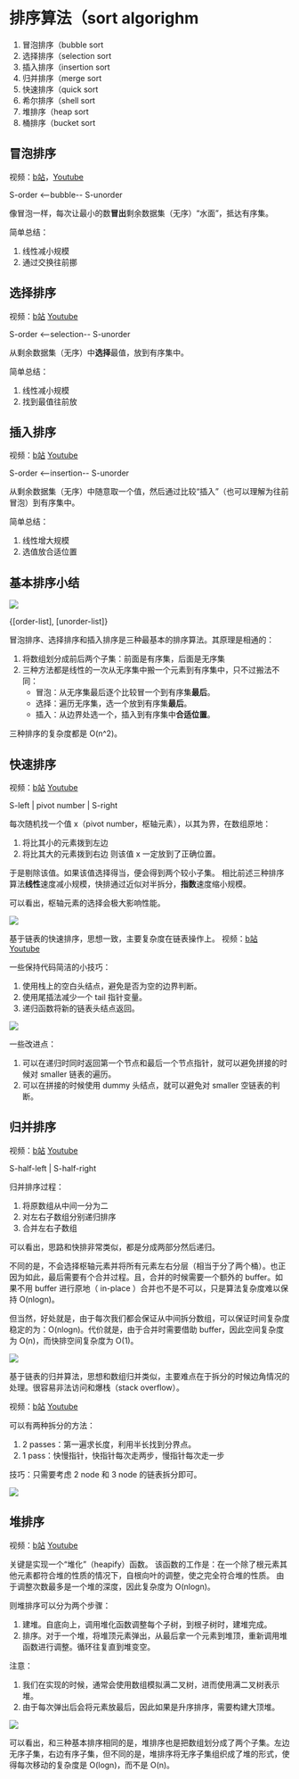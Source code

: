 # 排序算法（sort algorighm

1. 冒泡排序（bubble sort
2. 选择排序（selection sort
3. 插入排序（insertion sort
4. 归并排序（merge sort
5. 快速排序（quick sort
6. 希尔排序（shell sort
7. 堆排序（heap sort
8. 桶排序（bucket sort

## 冒泡排序

视频：[b站](https://www.bilibili.com/video/BV1du41177iu/)，[Youtube](https://www.youtube.com/watch?v=NW8SV7gWZzQ&list=PLSISRu2b2N55Htp_3tUQoqMPP4EsTLGxv&index=2)

S-order <--bubble-- S-unorder

像冒泡一样，每次让最小的数**冒出**剩余数据集（无序）“水面”，抵达有序集。

简单总结：
1. 线性减小规模
2. 通过交换往前挪

## 选择排序

视频：[b站](https://www.bilibili.com/video/BV1ru4y1X7cs) [Youtube](https://www.youtube.com/watch?v=B_MZlU68rgU&list=PLSISRu2b2N55Htp_3tUQoqMPP4EsTLGxv&index=4)

S-order <--selection-- S-unorder

从剩余数据集（无序）中**选择**最值，放到有序集中。

简单总结：
1. 线性减小规模
2. 找到最值往前放

## 插入排序

视频：[b站](https://www.bilibili.com/video/BV1Gp4y1E7Dh) [Youtube](https://www.youtube.com/watch?v=ivGRfvUvTww&list=PLSISRu2b2N55Htp_3tUQoqMPP4EsTLGxv&index=3)

S-order <--insertion-- S-unorder

从剩余数据集（无序）中随意取一个值，然后通过比较“插入”（也可以理解为往前冒泡）到有序集中。

简单总结：
1. 线性增大规模
2. 选值放合适位置

## 基本排序小结


![](../../img/3-basic-sort.png)

{[order-list], [unorder-list]}

冒泡排序、选择排序和插入排序是三种最基本的排序算法。其原理是相通的：
1. 将数组划分成前后两个子集：前面是有序集，后面是无序集
2. 三种方法都是线性的一次从无序集中搬一个元素到有序集中，只不过搬法不同：
    - 冒泡：从无序集最后逐个比较冒一个到有序集**最后**。
    - 选择：遍历无序集，选一个放到有序集**最后**。
    - 插入：从边界处选一个，插入到有序集中**合适位置**。

三种排序的复杂度都是 O(n^2)。

## 快速排序

视频：[b站](https://www.bilibili.com/video/BV1mN411i7QT) [Youtube](https://www.youtube.com/watch?v=I5Pb-i5fL44&list=PLSISRu2b2N55Htp_3tUQoqMPP4EsTLGxv&index=5)

S-left | pivot number | S-right

每次随机找一个值 x（pivot number，枢轴元素），以其为界，在数组原地：
1. 将比其小的元素拨到左边
2. 将比其大的元素拨到右边
则该值 x 一定放到了正确位置。

于是剔除该值。如果该值选择得当，便会得到两个较小子集。
相比前述三种排序算法**线性**速度减小规模，快排通过近似对半拆分，**指数**速度缩小规模。

可以看出，枢轴元素的选择会极大影响性能。

![](../../img/quick-sort.png)

基于链表的快速排序，思想一致，主要复杂度在链表操作上。
视频：[b站](https://www.bilibili.com/video/BV1jm4y1T7YE) [Youtube](https://www.youtube.com/watch?v=REF8nBlBM7I&list=PLSISRu2b2N55Htp_3tUQoqMPP4EsTLGxv&index=6)

一些保持代码简洁的小技巧：
1. 使用栈上的空白头结点，避免是否为空的边界判断。
2. 使用尾插法减少一个 tail 指针变量。
3. 递归函数将新的链表头结点返回。

![](../../img/quick-sort-linked-list.png)

一些改进点：
1. 可以在递归时同时返回第一个节点和最后一个节点指针，就可以避免拼接的时候对 smaller 链表的遍历。
2. 可以在拼接的时候使用 dummy 头结点，就可以避免对 smaller 空链表的判断。

## 归并排序

视频：[b站](https://www.bilibili.com/video/BV1194y1s75T) [Youtube](https://www.youtube.com/watch?v=mWlsMiwDfyM&list=PLSISRu2b2N55Htp_3tUQoqMPP4EsTLGxv&index=7)

S-half-left | S-half-right

归并排序过程：
1. 将原数组从中间一分为二
2. 对左右子数组分别递归排序
3. 合并左右子数组

可以看出，思路和快排非常类似，都是分成两部分然后递归。

不同的是，不会选择枢轴元素并将所有元素左右分层（相当于分了两个桶）。也正因为如此，最后需要有个合并过程。且，合并的时候需要一个额外的 buffer。如果不用 buffer 进行原地（ in-place ）合并也不是不可以，只是算法复杂度难以保持 O(nlogn)。

但当然，好处就是，由于每次我们都会保证从中间拆分数组，可以保证时间复杂度稳定的为：O(nlogn)。代价就是，由于合并时需要借助 buffer，因此空间复杂度为 O(n)，而快排空间复杂度为 O(1)。

![](../../img/merge-sort.png)

基于链表的归并算法，思想和数组归并类似，主要难点在于拆分的时候边角情况的处理。很容易非法访问和爆栈（stack overflow）。

视频：[b站](https://www.bilibili.com/video/BV18z4y157LT) [Youtube](https://www.youtube.com/watch?v=n4vGM1h245k&list=PLSISRu2b2N55Htp_3tUQoqMPP4EsTLGxv&index=8)

可以有两种拆分的方法：
1. 2 passes：第一遍求长度，利用半长找到分界点。
2. 1 pass：快慢指针，快指针每次走两步，慢指针每次走一步

技巧：只需要考虑 2 node 和 3 node 的链表拆分即可。

![](../../img/merge-sort-linked-list.png)

## 堆排序

视频：[b站](https://www.bilibili.com/video/BV1DV411w7pi) [Youtube](https://www.youtube.com/watch?v=pMvOP9Pq-Sc&list=PLSISRu2b2N55Htp_3tUQoqMPP4EsTLGxv&index=9)

关键是实现一个“堆化”（heapify）函数。
该函数的工作是：在一个除了根元素其他元素都符合堆的性质的情况下，自根向叶的调整，使之完全符合堆的性质。
由于调整次数最多是一个堆的深度，因此复杂度为 O(nlogn)。

则堆排序可以分为两个步骤：
1. 建堆。自底向上，调用堆化函数调整每个子树，到根子树时，建堆完成。
2. 排序。对于一个堆，将堆顶元素弹出，从最后拿一个元素到堆顶，重新调用堆函数进行调整。循环往复直到堆变空。

注意：
1. 我们在实现的时候，通常会使用数组模拟满二叉树，进而使用满二叉树表示堆。
2. 由于每次弹出后会将元素放最后，因此如果是升序排序，需要构建大顶堆。

![](../../img/heap-sort.png)

可以看出，和三种基本排序相同的是，堆排序也是把数组划分成了两个子集。左边无序子集，右边有序子集，但不同的是，堆排序将无序子集组织成了堆的形式，使得每次移动的复杂度是 O(logn)，而不是 O(n)。
